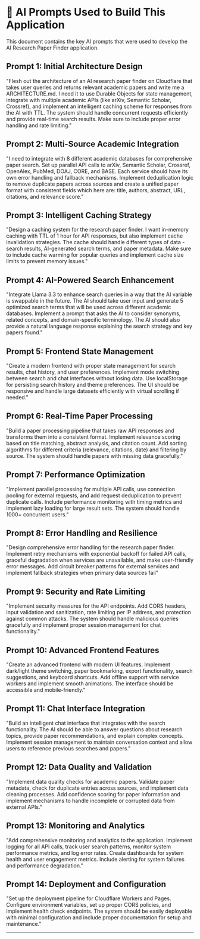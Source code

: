 # 🤖 AI Prompts Used to Build This Application

This document contains the key AI prompts that were used to develop the AI Research Paper Finder application.

## Prompt 1: Initial Architecture Design

"Flesh out the architecture of an AI research paper finder on Cloudflare that takes user queries and returns relevant academic papers and write me a ARCHITECTURE.md. I need it to use Durable Objects for state management, integrate with multiple academic APIs (like arXiv, Semantic Scholar, Crossref), and implement an intelligent caching scheme for responses from the AI with TTL. The system should handle concurrent requests efficiently and provide real-time search results. Make sure to include proper error handling and rate limiting."

## Prompt 2: Multi-Source Academic Integration

"I need to integrate with 8 different academic databases for comprehensive paper search. Set up parallel API calls to arXiv, Semantic Scholar, Crossref, OpenAlex, PubMed, DOAJ, CORE, and BASE. Each service should have its own error handling and fallback mechanisms. Implement deduplication logic to remove duplicate papers across sources and create a unified paper format with consistent fields which here are: title, authors, abstract, URL, citations, and relevance score."

## Prompt 3: Intelligent Caching Strategy

"Design a caching system for the research paper finder. I want in-memory caching with TTL of 1 hour for API responses, but also implement cache invalidation strategies. The cache should handle different types of data - search results, AI-generated search terms, and paper metadata. Make sure to include cache warming for popular queries and implement cache size limits to prevent memory issues."

## Prompt 4: AI-Powered Search Enhancement

"Integrate Llama 3.3 to enhance search queries in a way that the AI variable is swappable in the future. The AI should take user input and generate 5 optimized search terms that will be used across different academic databases. Implement a prompt that asks the AI to consider synonyms, related concepts, and domain-specific terminology. The AI should also provide a natural language response explaining the search strategy and key papers found."

## Prompt 5: Frontend State Management

"Create a modern frontend with proper state management for search results, chat history, and user preferences. Implement mode switching between search and chat interfaces without losing data. Use localStorage for persisting search history and theme preferences. The UI should be responsive and handle large datasets efficiently with virtual scrolling if needed."

## Prompt 6: Real-Time Paper Processing

"Build a paper processing pipeline that takes raw API responses and transforms them into a consistent format. Implement relevance scoring based on title matching, abstract analysis, and citation count. Add sorting algorithms for different criteria (relevance, citations, date) and filtering by source. The system should handle papers with missing data gracefully."

## Prompt 7: Performance Optimization

"Implement parallel processing for multiple API calls, use connection pooling for external requests, and add request deduplication to prevent duplicate calls. Include performance monitoring with timing metrics and implement lazy loading for large result sets. The system should handle 1000+ concurrent users."

## Prompt 8: Error Handling and Resilience

"Design comprehensive error handling for the research paper finder. Implement retry mechanisms with exponential backoff for failed API calls, graceful degradation when services are unavailable, and make user-friendly error messages. Add circuit breaker patterns for external services and implement fallback strategies when primary data sources fail"

## Prompt 9: Security and Rate Limiting

"Implement security measures for the API endpoints. Add CORS headers, input validation and sanitization, rate limiting per IP address, and protection against common attacks. The system should handle malicious queries gracefully and implement proper session management for chat functionality."

## Prompt 10: Advanced Frontend Features

"Create an advanced frontend with modern UI features. Implement dark/light theme switching, paper bookmarking, export functionality, search suggestions, and keyboard shortcuts. Add offline support with service workers and implement smooth animations. The interface should be accessible and mobile-friendly."

## Prompt 11: Chat Interface Integration

"Build an intelligent chat interface that integrates with the search functionality. The AI should be able to answer questions about research topics, provide paper recommendations, and explain complex concepts. Implement session management to maintain conversation context and allow users to reference previous searches and papers."

## Prompt 12: Data Quality and Validation

"Implement data quality checks for academic papers. Validate paper metadata, check for duplicate entries across sources, and implement data cleaning processes. Add confidence scoring for paper information and implement mechanisms to handle incomplete or corrupted data from external APIs."

## Prompt 13: Monitoring and Analytics

"Add comprehensive monitoring and analytics to the application. Implement logging for all API calls, track user search patterns, monitor system performance metrics, and log error rates. Create dashboards for system health and user engagement metrics. Include alerting for system failures and performance degradation."

## Prompt 14: Deployment and Configuration

"Set up the deployment pipeline for Cloudflare Workers and Pages. Configure environment variables, set up proper CORS policies, and implement health check endpoints. The system should be easily deployable with minimal configuration and include proper documentation for setup and maintenance."

---
